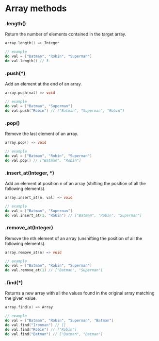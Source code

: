 # Array methods

### .length\(\)

Return the number of elements contained in the target array.

```cpp
array.length() => Integer

// example
do val = ["Batman", "Robin", "Superman"]
do val.length() // 3
```

### .push\(\*\)

Add an element at the end of an array.

```cpp
array.push(val) => void

// example
do val = ["Batman", "Superman"]
do val.push("Robin") // ["Batman", "Superman", "Robin"]
```

### .pop\(\)

Remove the last element of an array.

```cpp
array.pop() => void

// example
do val = ["Batman", "Robin", "Superman"]
do val.pop() // ["Batman", "Robin"]
```

### .insert\_at\(Integer, \*\)

Add an element at position n of an array \(shifting the position of all the following elements\).

```cpp
array.insert_at(n, val) => void

// example
do val = ["Batman", "Superman"]
do val.insert_at(1, "Robin") // ["Batman", "Robin", "Superman"]
```

### .remove\_at\(Integer\)

Remove the nth element of an array \(unshifting the position of all the following elements\).

```cpp
array.remove_at(n) => void

// example
do val = ["Batman", "Robin", "Superman"]
do val.remove_at(1) // ["Batman", "Superman"]
```

### .find\(\*\)

Returns a new array with all the values found in the original array matching the given value.

```cpp
array.find(x) => Array

// example
do val = ["Batman", "Robin", "Superman", "Batman"]
do val.find("Ironman") // []
do val.find("Robin") // ["Robin"]
do val.find("Batman") // ["Batman", "Batman"]
```

